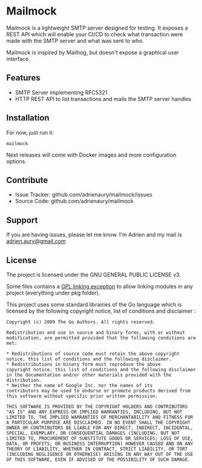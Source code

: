 Mailmock
========

Mailmock is a lightweight SMTP server designed for testing. It exposes a REST API which will enable your CI/CD to check what transaction were made with the SMTP server and what was sent to who.

Mailmock is inspired by Mailhog, but doesn't expose a graphical user interface.

Features
--------

- SMTP Server implementing RFC5321
- HTTP REST API to list transactions and mails the SMTP server handles

Installation
------------

For now, just run it:

    mailmock

Next releases will come with Docker images and more configuration options.

Contribute
----------

- Issue Tracker: github.com/adrienaury/mailmock/issues
- Source Code: github.com/adrienaury/mailmock

Support
-------

If you are having issues, please let me know.
I'm Adrien and my mail is adrien.aury@gmail.com

License
-------

The project is licensed under the GNU GENERAL PUBLIC LICENSE v3.

Some files contains a [GPL linking exception](https://en.wikipedia.org/wiki/GPL_linking_exception) to allow linking modules in any project (everything under pkg folder).

This project uses some standard librairies of the Go language which is licensed by the following copyright notice, list of conditions and disclaimer :

    Copyright (c) 2009 The Go Authors. All rights reserved.

    Redistribution and use in source and binary forms, with or without
    modification, are permitted provided that the following conditions are
    met:

    * Redistributions of source code must retain the above copyright
    notice, this list of conditions and the following disclaimer.
    * Redistributions in binary form must reproduce the above
    copyright notice, this list of conditions and the following disclaimer
    in the documentation and/or other materials provided with the
    distribution.
    * Neither the name of Google Inc. nor the names of its
    contributors may be used to endorse or promote products derived from
    this software without specific prior written permission.

    THIS SOFTWARE IS PROVIDED BY THE COPYRIGHT HOLDERS AND CONTRIBUTORS
    "AS IS" AND ANY EXPRESS OR IMPLIED WARRANTIES, INCLUDING, BUT NOT
    LIMITED TO, THE IMPLIED WARRANTIES OF MERCHANTABILITY AND FITNESS FOR
    A PARTICULAR PURPOSE ARE DISCLAIMED. IN NO EVENT SHALL THE COPYRIGHT
    OWNER OR CONTRIBUTORS BE LIABLE FOR ANY DIRECT, INDIRECT, INCIDENTAL,
    SPECIAL, EXEMPLARY, OR CONSEQUENTIAL DAMAGES (INCLUDING, BUT NOT
    LIMITED TO, PROCUREMENT OF SUBSTITUTE GOODS OR SERVICES; LOSS OF USE,
    DATA, OR PROFITS; OR BUSINESS INTERRUPTION) HOWEVER CAUSED AND ON ANY
    THEORY OF LIABILITY, WHETHER IN CONTRACT, STRICT LIABILITY, OR TORT
    (INCLUDING NEGLIGENCE OR OTHERWISE) ARISING IN ANY WAY OUT OF THE USE
    OF THIS SOFTWARE, EVEN IF ADVISED OF THE POSSIBILITY OF SUCH DAMAGE.

